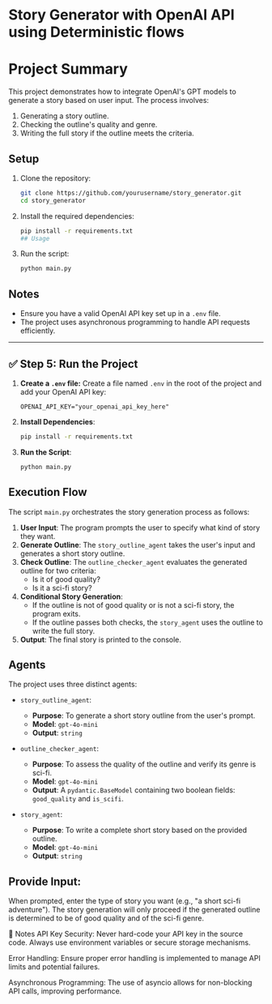 # Story Generator with OpenAI API using Deterministic flows
# Project Summary

This project demonstrates how to integrate OpenAI's GPT models to generate a story based on user input. The process involves:

1. Generating a story outline.
2. Checking the outline's quality and genre.
3. Writing the full story if the outline meets the criteria.

## Setup

1. Clone the repository:

   ```bash
   git clone https://github.com/yourusername/story_generator.git
   cd story_generator

2. Install the required dependencies:

   ```bash
   pip install -r requirements.txt
   ## Usage

1. Run the script:

   ```bash
   python main.py

## Notes
- Ensure you have a valid OpenAI API key set up in a `.env` file.
- The project uses asynchronous programming to handle API requests efficiently.

---

## ✅ Step 5: Run the Project

1.  **Create a `.env` file:**
    Create a file named `.env` in the root of the project and add your OpenAI API key:
    ```
    OPENAI_API_KEY="your_openai_api_key_here"
    ```

2.  **Install Dependencies**:
    ```bash
    pip install -r requirements.txt
    ```

3.  **Run the Script**:
    ```bash
    python main.py
    ```

## Execution Flow

The script `main.py` orchestrates the story generation process as follows:

1.  **User Input**: The program prompts the user to specify what kind of story they want.
2.  **Generate Outline**: The `story_outline_agent` takes the user's input and generates a short story outline.
3.  **Check Outline**: The `outline_checker_agent` evaluates the generated outline for two criteria:
    *   Is it of good quality?
    *   Is it a sci-fi story?
4.  **Conditional Story Generation**:
    *   If the outline is not of good quality or is not a sci-fi story, the program exits.
    *   If the outline passes both checks, the `story_agent` uses the outline to write the full story.
5.  **Output**: The final story is printed to the console.

## Agents

The project uses three distinct agents:

*   `story_outline_agent`:
    *   **Purpose**: To generate a short story outline from the user's prompt.
    *   **Model**: `gpt-4o-mini`
    *   **Output**: `string`

*   `outline_checker_agent`:
    *   **Purpose**: To assess the quality of the outline and verify its genre is sci-fi.
    *   **Model**: `gpt-4o-mini`
    *   **Output**: A `pydantic.BaseModel` containing two boolean fields: `good_quality` and `is_scifi`.

*   `story_agent`:
    *   **Purpose**: To write a complete short story based on the provided outline.
    *   **Model**: `gpt-4o-mini`
    *   **Output**: `string`

## Provide Input:

When prompted, enter the type of story you want (e.g., "a short sci-fi adventure"). The story generation will only proceed if the generated outline is determined to be of good quality and of the sci-fi genre.

📝 Notes
API Key Security: Never hard-code your API key in the source code. Always use environment variables or secure storage mechanisms.

Error Handling: Ensure proper error handling is implemented to manage API limits and potential failures.

Asynchronous Programming: The use of asyncio allows for non-blocking API calls, improving performance.